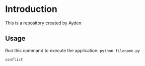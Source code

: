# Introduction
This is a repository created by Ayden
## Usage
Run this command to execute the application:
`python filename.py`
```
conflict
